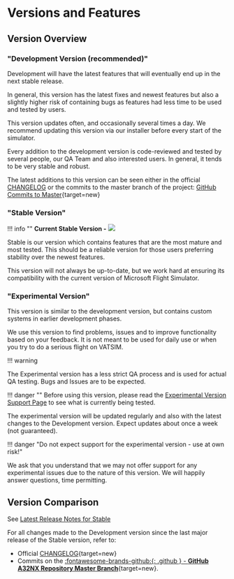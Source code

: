 # Versions and Features

## Version Overview

### "Development Version (recommended)"

Development will have the latest features that will eventually end up in the next stable release.

In general, this version has the latest fixes and newest features but also a slightly higher risk of containing bugs as features had less time to be used and tested by users.

This version updates often, and occasionally several times a day. We recommend updating this version via our installer before every start of the simulator.

Every addition to the development version is code-reviewed and tested by several people, our QA Team and also interested users. In general, it tends to be very stable and robust.

The latest additions to this version can be seen either in the official [CHANGELOG](https://github.com/flybywiresim/a32nx/blob/master/.github/CHANGELOG.md) or the commits to the master branch of the project: [GitHub Commits to Master](https://github.com/flybywiresim/a32nx/commits/master){target=new}

### "Stable Version"

!!! info ""
    **Current Stable Version -** <img src="https://img.shields.io/github/v/release/flybywiresim/a32nx.svg?color=2F4E5B&style=flat" />

Stable is our version which contains features that are the most mature and most tested. This should be a reliable version for those users preferring stability over the newest features.

This version will not always be up-to-date, but we work hard at ensuring its compatibility with the current version of Microsoft Flight Simulator.

### "Experimental Version"

This version is similar to the development version, but contains custom systems in earlier development phases.

We use this version to find problems, issues and to improve functionality based on your feedback. It is not meant to be used for daily use or when you try to do a serious flight on VATSIM.

!!! warning

The Experimental version has a less strict QA process and is used for actual QA testing. Bugs and Issues are to be expected. 

!!! danger ""
    Before using this version, please read the [Experimental Version Support Page](support/exp.md) to see what is currently being tested. 

The experimental version will be updated regularly and also with the latest changes to the Development version. Expect updates about once a week (not guaranteed).

!!! danger "Do not expect support for the experimental version - use at own risk!"

We ask that you understand that we may not offer support for any experimental issues due to the nature of this version. We will happily answer questions, time permitting.

## Version Comparison

See [Latest Release Notes for Stable](/latest-release)

For all changes made to the Development version since the last major release of the Stable version, refer to:

- Official [CHANGELOG](https://github.com/flybywiresim/a32nx/blob/master/.github/CHANGELOG.md#080){target=new}
- Commits on the [:fontawesome-brands-github:{: .github } - **GitHub A32NX Repository Master Branch**](https://github.com/flybywiresim/a32nx/commits/master){target=new}.
